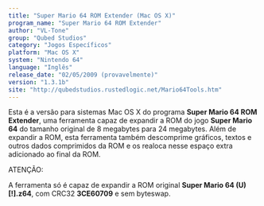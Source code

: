 ```yaml
---
title: "Super Mario 64 ROM Extender (Mac OS X)"
program_name: "Super Mario 64 ROM Extender"
author: "VL-Tone"
group: "Qubed Studios"
category: "Jogos Específicos"
platform: "Mac OS X"
system: "Nintendo 64"
language: "Inglês"
release_date: "02/05/2009 (provavelmente)"
version: "1.3.1b"
site: "http://qubedstudios.rustedlogic.net/Mario64Tools.htm"
---
```

Esta é a versão para sistemas Mac OS X do programa <b>Super Mario 64 ROM Extender</b>, uma ferramenta capaz de expandir a ROM do jogo <b>Super Mario 64</b> do tamanho original de 8 megabytes para 24 megabytes. Além de expandir a ROM, esta ferramenta também descomprime gráficos, textos e outros dados comprimidos da ROM e os realoca nesse espaço extra adicionado ao final da ROM.

ATENÇÃO:

A ferramenta só é capaz de expandir a ROM original <b>Super Mario 64 (U) [!].z64</b>, com CRC32 <b>3CE60709</b> e sem byteswap.
